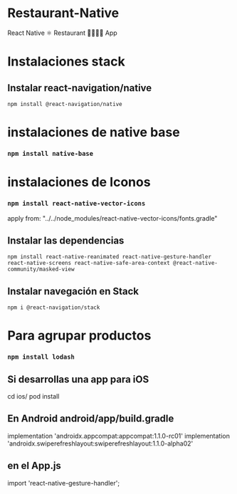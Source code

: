 # Restaurant-Native
React Native ⚛  Restaurant 🍔🌭🍟🍕  App


# Instalaciones stack
## Instalar react-navigation/native
`npm install @react-navigation/native`

# instalaciones de native base
### `npm install native-base`

# instalaciones de Iconos
### `npm install react-native-vector-icons`
apply from: "../../node_modules/react-native-vector-icons/fonts.gradle"



## Instalar las dependencias
`npm install react-native-reanimated react-native-gesture-handler react-native-screens react-native-safe-area-context @react-native-community/masked-view`

## Instalar navegación en Stack

`npm i @react-navigation/stack`

# Para agrupar productos
### `npm install lodash`


## Si desarrollas una app para iOS 

cd ios/
pod install

## En Android android/app/build.gradle
implementation 'androidx.appcompat:appcompat:1.1.0-rc01'
implementation 'androidx.swiperefreshlayout:swiperefreshlayout:1.1.0-alpha02'

## en el App.js 
import 'react-native-gesture-handler';
